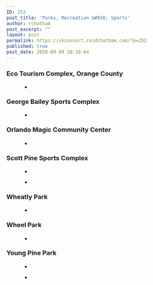 ```yaml
---
ID: 252
post_title: 'Parks, Recreation &#038; Sports'
author: rchatham
post_excerpt: ""
layout: post
permalink: https://skconsort.reidchatham.com/?p=252
published: true
post_date: 2020-09-09 20:30:04
---
```

<!-- wp:heading {"level":3} -->
<h3>Eco Tourism Complex, Orange County</h3>
<!-- /wp:heading -->

<!-- wp:gallery {"ids":[314]} -->
<figure class="wp-block-gallery columns-1 is-cropped"><ul class="blocks-gallery-grid"><li class="blocks-gallery-item"><figure><img src="https://skconsort.reidchatham.com/wp-content/uploads/2020/09/Eco-Tourism-Complex-Orange-County-1024x684.png" alt="" data-id="314" data-full-url="https://skconsort.reidchatham.com/wp-content/uploads/2020/09/Eco-Tourism-Complex-Orange-County.png" data-link="https://skconsort.reidchatham.com/?attachment_id=314" class="wp-image-314"/></figure></li></ul></figure>
<!-- /wp:gallery -->

<!-- wp:heading {"level":3} -->
<h3>George Bailey Sports Complex</h3>
<!-- /wp:heading -->

<!-- wp:gallery {"ids":[316]} -->
<figure class="wp-block-gallery columns-1 is-cropped"><ul class="blocks-gallery-grid"><li class="blocks-gallery-item"><figure><img src="https://skconsort.reidchatham.com/wp-content/uploads/2020/09/George-Bailey-Sports-Complex-Orange-County-1-1024x603.jpg" alt="" data-id="316" data-full-url="https://skconsort.reidchatham.com/wp-content/uploads/2020/09/George-Bailey-Sports-Complex-Orange-County-1.jpg" data-link="https://skconsort.reidchatham.com/?attachment_id=316" class="wp-image-316"/></figure></li></ul></figure>
<!-- /wp:gallery -->

<!-- wp:heading {"level":3} -->
<h3>Orlando Magic Community Center</h3>
<!-- /wp:heading -->

<!-- wp:gallery {"ids":[317]} -->
<figure class="wp-block-gallery columns-1 is-cropped"><ul class="blocks-gallery-grid"><li class="blocks-gallery-item"><figure><img src="https://skconsort.reidchatham.com/wp-content/uploads/2020/09/Orlando-Magic-Community-Center-Orange-County-1-1024x280.jpg" alt="" data-id="317" data-full-url="https://skconsort.reidchatham.com/wp-content/uploads/2020/09/Orlando-Magic-Community-Center-Orange-County-1-scaled.jpg" data-link="https://skconsort.reidchatham.com/?attachment_id=317" class="wp-image-317"/></figure></li></ul></figure>
<!-- /wp:gallery -->

<!-- wp:heading {"level":3} -->
<h3>Scott Pine Sports Complex</h3>
<!-- /wp:heading -->

<!-- wp:gallery {"ids":["318","319"]} -->
<figure class="wp-block-gallery columns-2 is-cropped"><ul class="blocks-gallery-grid"><li class="blocks-gallery-item"><figure><img src="https://skconsort.reidchatham.com/wp-content/uploads/2020/09/Scott-Pine-Sports-Comlex-2-1-1024x768.jpg" alt="" data-id="318" data-full-url="https://skconsort.reidchatham.com/wp-content/uploads/2020/09/Scott-Pine-Sports-Comlex-2-1-scaled.jpg" data-link="https://skconsort.reidchatham.com/?attachment_id=318" class="wp-image-318"/></figure></li><li class="blocks-gallery-item"><figure><img src="https://skconsort.reidchatham.com/wp-content/uploads/2020/09/Scott-Pine-Sports-Complex-1-1024x768.jpg" alt="" data-id="319" data-full-url="https://skconsort.reidchatham.com/wp-content/uploads/2020/09/Scott-Pine-Sports-Complex-1-scaled.jpg" data-link="https://skconsort.reidchatham.com/?attachment_id=319" class="wp-image-319"/></figure></li></ul></figure>
<!-- /wp:gallery -->

<!-- wp:heading {"level":3} -->
<h3>Wheatly Park</h3>
<!-- /wp:heading -->

<!-- wp:gallery {"ids":[263]} -->
<figure class="wp-block-gallery columns-1 is-cropped"><ul class="blocks-gallery-grid"><li class="blocks-gallery-item"><figure><img src="https://skconsort.reidchatham.com/wp-content/uploads/2020/09/wheatly-park-Orange-County-1024x580.jpg" alt="" data-id="263" data-full-url="https://skconsort.reidchatham.com/wp-content/uploads/2020/09/wheatly-park-Orange-County.jpg" data-link="https://skconsort.reidchatham.com/?attachment_id=263" class="wp-image-263"/></figure></li></ul></figure>
<!-- /wp:gallery -->

<!-- wp:heading {"level":3} -->
<h3>Wheel Park</h3>
<!-- /wp:heading -->

<!-- wp:gallery {"ids":[320]} -->
<figure class="wp-block-gallery columns-1 is-cropped"><ul class="blocks-gallery-grid"><li class="blocks-gallery-item"><figure><img src="https://skconsort.reidchatham.com/wp-content/uploads/2020/09/Wheel-Park-City-of-Casselberry-1024x684.png" alt="" data-id="320" data-full-url="https://skconsort.reidchatham.com/wp-content/uploads/2020/09/Wheel-Park-City-of-Casselberry.png" data-link="https://skconsort.reidchatham.com/?attachment_id=320" class="wp-image-320"/></figure></li></ul></figure>
<!-- /wp:gallery -->

<!-- wp:heading {"level":3} -->
<h3>Young Pine Park</h3>
<!-- /wp:heading -->

<!-- wp:gallery {"ids":[321,322]} -->
<figure class="wp-block-gallery columns-2 is-cropped"><ul class="blocks-gallery-grid"><li class="blocks-gallery-item"><figure><img src="https://skconsort.reidchatham.com/wp-content/uploads/2020/09/Young-Pine-Park-Master-Plan-Orange-County-784x1024.png" alt="" data-id="321" data-full-url="https://skconsort.reidchatham.com/wp-content/uploads/2020/09/Young-Pine-Park-Master-Plan-Orange-County.png" data-link="https://skconsort.reidchatham.com/?attachment_id=321" class="wp-image-321"/></figure></li><li class="blocks-gallery-item"><figure><img src="https://skconsort.reidchatham.com/wp-content/uploads/2020/09/Young-Pine-Park-Orange-County-2-1024x621.jpg" alt="" data-id="322" data-full-url="https://skconsort.reidchatham.com/wp-content/uploads/2020/09/Young-Pine-Park-Orange-County-2.jpg" data-link="https://skconsort.reidchatham.com/?attachment_id=322" class="wp-image-322"/></figure></li></ul></figure>
<!-- /wp:gallery -->

<!-- wp:paragraph -->
<p></p>
<!-- /wp:paragraph -->